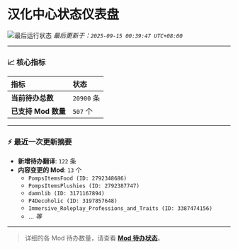 # 汉化中心状态仪表盘

![最后运行状态](https://img.shields.io/badge/Last%20Run-Success-green)
*最后更新于：`2025-09-15 00:39:47 UTC+08:00`*

---

### 📈 **核心指标**

| 指标 | 状态 |
| :--- | :--- |
| **当前待办总数** | ``20900`` 条 |
| **已支持 Mod 数量** | ``507`` 个 |

---

### ⚡ **最近一次更新摘要**

*   **新增待办翻译**: `122` 条
*   **内容变更的 Mod**: `13` 个
    *   `PompsItemsFood (ID: 2792348686)`
    *   `PompsItemsPlushies (ID: 2792387747)`
    *   `damnlib (ID: 3171167894)`
    *   `P4Decoholic (ID: 3197857648)`
    *   `Immersive_Roleplay_Professions_and_Traits (ID: 3387474156)`
    *   ... *等*

---

> 详细的各 Mod 待办数量，请查看 [**Mod 待办状态**](MOD_TODO_STATUS.md)。
